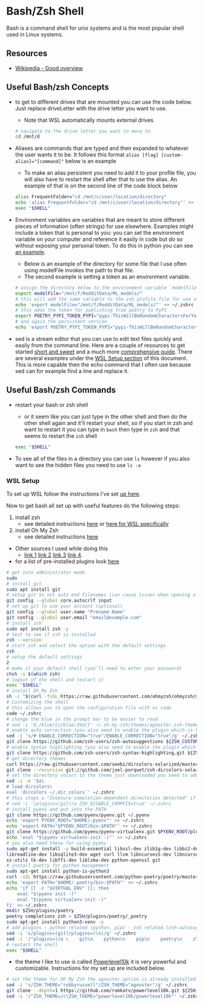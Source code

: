 # Bash/Zsh Shell

Bash is a command shell for unix systems and is the most popular shell used in Linux systems.

## Resources

- [Wikipedia - Good overview](https://en.wikipedia.org/wiki/Bash_%28Unix_shell%29)

## Useful Bash/zsh Concepts

- to get to different drives that are mounted you can use the code below. Just replace driveLetter with the drive letter you want to use.
    - Note that WSL automatically mounts external drives

    ```sh
    # navigate to the drive letter you want to move to
    cd /mnt/d
    ```

- Aliases are commands that are typed and then expanded to whatever the user wants it to be. It follows this format `alias [flag] [custom-alias]="[command]"` below is an example
    - To make an alias persistent you need to add it to your profile file, you will also have to restart the shell after that to use the alias. An example of that is on the second line of the code block below

    ```sh
    alias FrequentFolder="cd /mnt/c/user/location/directory"
    echo 'alias FrequentFolder="cd /mnt/c/user/location/directory"' >> ~/.zshrc
    exec "$SHELL"
    ```

- Environment variables are variables that are meant to store different pieces of information (often strings) for use elsewhere. Examples might include a token that is personal to you: you can set the environment variable on your computer and  reference it easily in code but do so without exposing your personal token. To do this in python you can see [an example](../programming_languages/python/python_commands.md#random-useful-commands).
    - Below is an example of the directory for some file that I use often using modelFile invokes the path to that file.
    - The second example is setting a token as an environment variable.

    ```sh
    # assign the directory below to the environment variable `modelFile`
    export modelFile="/mnt/f/RedditData/ML_models/"
    # this will add the same variable to the zsh profile file for use after reboots
    echo 'export modelFile="/mnt/f/RedditData/ML_models/"' >> ~/.zshrc
    # this adds the token for publishing from poetry to PyPI
    export POETRY_PYPI_TOKEN_PYPI="pypi-ThisWillBeRandomCharactersForYourToken"
    # and again the persistent version
    echo 'export POETRY_PYPI_TOKEN_PYPI="pypi-ThisWillBeRandomCharactersForYourToken"' >> ~/.zshrc
    ```

- sed is a stream editor that you can use to edit text files quickly and easily from the command line. Here are a couple of resources to get started [short and sweet](https://www.maketecheasier.com/what-is-sed/) and a much more [comprehensive guide](https://www.grymoire.com/Unix/Sed.html#uh-53). There are several examples under the [WSL Setup section](#wsl-setup) of this document. This is more capable then the echo command that I often use because sed can for example find a line and replace it.

## Useful Bash/zsh Commands

- restart your bash or zsh shell
    - or it seem like you can just type in the other shell and then do the other shell again and it'll restart your shell, so if you start in zsh and want to restart it you can type in `bash` then type in `zsh` and that seems to restart the `zsh` shell

    ```sh
    exec "$SHELL"
    ```

- To see all of the files in a directory you can use `ls` however if you also want to see the hidden files you need to use `ls -a`

### WSL Setup

To set up WSL follow the instructions I've set [up here](windows_program_instructions/windows_programs.md/#wsl-windows-subsystem-for-linux).

Now to get bash all set up with useful features do the following steps:

1. install zsh
    - see detailed instructions [here](https://github.com/ohmyzsh/ohmyzsh/wiki/Installing-ZSH#install-and-set-up-zsh-as-default) or [here for WSL specifically](https://github.com/ohmyzsh/ohmyzsh/wiki/Installing-ZSH#ubuntu-debian--derivatives-windows-10-wsl--native-linux-kernel-with-windows-10-build-1903)
1. install Oh My Zsh
    - see detailed instructions [here](https://github.com/ohmyzsh/ohmyzsh#basic-installation)

- Other sources I used while doing this
    - [link 1](https://www.sitepoint.com/zsh-tips-tricks/) [link 2](https://pascalnaber.wordpress.com/2019/10/05/have-a-great-looking-terminal-and-a-more-effective-shell-with-oh-my-zsh-on-wsl-2-using-windows/) [link 3](https://nickymeuleman.netlify.app/blog/linux-on-windows-wsl2-zsh-docker#zsh) [link 4](https://www.sitepoint.com/zsh-tips-tricks/).
- for a list of pre-installed plugins look [here](https://github.com/ohmyzsh/ohmyzsh/wiki/Plugins-Overview)

```bash
# get into administrator mode
sudo
# install git
sudo apt install git
# setup git to not auto end filenames (can cause issues when opening a repo that has been opened on Windows)
git config --global core.autocrlf input
# set up git to use your account (optional)
git config --global user.name "Prename Name"
git config --global user.email "email@example.com"
# install zsh
sudo apt install zsh -y
# test to see if zsh is installed
zsh --version
# start zsh and select the option with the default settings
zsh
# setup the default settings
2
# make it your default shell (you'll need to enter your password)
chsh -s $(which zsh)
# logout of the shell and restart it
exec "$SHELL"
# install Oh My Zsh
sh -c "$(curl -fsSL https://raw.githubusercontent.com/ohmyzsh/ohmyzsh/master/tools/install.sh)"
# Customizing the shell
# this allows you to open the configuration file with vs code
code ~/.zshrc
# change the blue in the prompt bar to be easier to read
# sed -i '0,/blue/{s/blue/39d/}' ~/.oh-my-zsh/themes/agnoster.zsh-theme
# enable auto correction (you also need to enable the plugin which is below)
sed -i 's/# ENABLE_CORRECTION="true"/ENABLE_CORRECTION="true"/g' ~/.zshrc
git clone https://github.com/zsh-users/zsh-autosuggestions ${ZSH_CUSTOM:-~/.oh-my-zsh/custom}/plugins/zsh-autosuggestions
# enable syntax highlighting (you also need to enable the plugin which is below)
git clone https://github.com/zsh-users/zsh-syntax-highlighting.git ${ZSH_CUSTOM:-~/.oh-my-zsh/custom}/plugins/zsh-syntax-highlighting
# get directory themes
curl https://raw.githubusercontent.com/seebi/dircolors-solarized/master/dircolors.ansi-dark --output ~/.dir_colors
git clone --recursive git://github.com/joel-porquet/zsh-dircolors-solarized $ZSH_CUSTOM/plugins/zsh-dircolors-solarized
# set the directory colors to the theme just downloaded you need to add it to the .zshrc file copy all 3 of the next lines and enter them
sed -i -e '$a\
# load dircolors\
eval `dircolors ~/.dir_colors`' ~/.zshrc
# this stops a "Insecure completion-dependent directories detected" if you need it use the code below without the first `#`
# sed -i '/plugins=(git)/a ZSH_DISABLE_COMPFIX=true' ~/.zshrc
# install pyenv and put into the PATH
git clone https://github.com/pyenv/pyenv.git ~/.pyenv
echo 'export PYENV_ROOT="$HOME/.pyenv"' >> ~/.zshrc
echo 'export PATH="$PYENV_ROOT/bin:$PATH"' >> ~/.zshrc
git clone https://github.com/pyenv/pyenv-virtualenv.git $PYENV_ROOT/plugins/pyenv-virtualenv
echo 'eval "$(pyenv virtualenv-init -)"' >> ~/.zshrc
# you also need these for using pyenv
sudo apt-get install -y build-essential libssl-dev zlib1g-dev libbz2-dev \
libreadline-dev libsqlite3-dev wget curl llvm libncurses5-dev libncursesw5-dev \
xz-utils tk-dev libffi-dev liblzma-dev python-openssl git
# install poetry for python management
sudo apt-get install python-is-python3
curl -sSL https://raw.githubusercontent.com/python-poetry/poetry/master/get-poetry.py | python3
echo 'export PATH="$HOME/.poetry/bin:$PATH"' >> ~/.zshrc
echo 'if [[ -z "$VIRTUAL_ENV" ]]; then
    eval "$(pyenv init -)"
    eval "$(pyenv virtualenv-init -)"
fi' >> ~/.zshrc
mkdir $ZSH/plugins/poetry
poetry completions zsh > $ZSH/plugins/poetry/_poetry
sudo apt-get install python3-venv -y
# add plugins - python related (python, pip) - zsh related (zsh-autosuggestions)
sed -i 's/plugins=(git)/plugins=(\n)/g' ~/.zshrc
sed -i '/^plugins=(/a \    git\n    python\n    pip\n    poetry\n    z\n    command-not-found\n    zsh_reload\n    zsh-autosuggestions\n    zsh-syntax-highlighting\n    zsh-dircolors-solarized' ~/.zshrc
# restart the shell
exec "$SHELL"
```

- the theme I like to use is called [Powerlevel10k](https://github.com/romkatv/powerlevel10k#powerlevel10k) it is very powerful and customizable. Instructions for my set up are included below.
```sh
# set the theme for Oh My Zsh the agnoster option is already installed the powerlevel10k has to be downloaded and installed
sed -i 's/ZSH_THEME="robbyrussell"/ZSH_THEME="agnoster"/g' ~/.zshrc
git clone --depth=1 https://github.com/romkatv/powerlevel10k.git ${ZSH_CUSTOM:-~/.oh-my-zsh/custom}/themes/powerlevel10k
sed -i '/^ZSH_THEME=/c\ZSH_THEME="powerlevel10k/powerlevel10k"' ~/.zshrc
```

